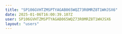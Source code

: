```yaml
---
title: "SP106GVHTZMSPTYAGAB065WQZ73R0MRZ8T1WHJSX6"
date: 2025-01-06T16:00:39.107Z
user: SP106GVHTZMSPTYAGAB065WQZ73R0MRZ8T1WHJSX6
layout: "users"
---
```

    